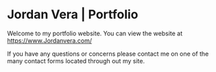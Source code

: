 # Jordan Vera | Portfolio

Welcome to my portfolio website. You can view the website at https://www.Jordanvera.com/

If you have any questions or concerns please contact me on one of the many contact forms located through out my site.
